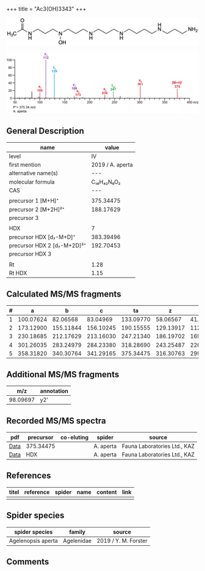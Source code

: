 +++
title = "Ac3(OH)3343"
+++

![](/img/Ac3(OH)3343.png)

![](/img_MSMS/375_Ac3(OH)3343_Aa.png)

## General Description

| name                        | value            |
|-----------------------------|------------------|
| level                       | IV               |
| first mention               | 2019 / A. aperta |
| alternative name(s)         | ---              |
| molecular formula           | C₁₈H₄₂N₆O₂       |
| CAS                         | ---              |
|                             |                  |
| precursor 1 [M+H]⁺          | 375.34475        |
| precursor 2 [M+2H]²⁺        | 188.17629        |
| precursor 3                 |                  |
|                             |                  |
| HDX                         | 7                |
| precursor HDX   [d₇-M+D]⁺   | 383.39496        |
| precursor HDX 2 [d₇-M+2D]²⁺ | 192.70453        |
| precursor HDX 3             |                  |
|                             |                  |
| Rt                          | 1.28             |
| Rt HDX                      | 1.15             |

## Calculated MS/MS fragments

| # | a         | b         | c         | ta        | z         | y         | tz        |
|---|-----------|-----------|-----------|-----------|-----------|-----------|-----------|
| 1 | 100.07624 | 82.06568  | 83.04969  | 133.09770 | 58.06567  | 41.03912  | 75.09222  |
| 2 | 173.12900 | 155.11844 | 156.10245 | 190.15555 | 129.13917 | 112.11262 | 146.16572 |
| 3 | 230.18685 | 212.17629 | 213.16030 | 247.21340 | 186.19702 | 169.17047 | 203.22357 |
| 4 | 301.26035 | 283.24979 | 284.23380 | 318.28690 | 243.25487 | 226.22832 | 276.27633 |
| 5 | 358.31820 | 340.30764 | 341.29165 | 375.34475 | 316.30763 | 299.28108 | 333.33418 |

## Additional MS/MS fragments

| m/z       | annotation |
|-----------|------------|
| 98.09697  | y2'        |

## Recorded MS/MS spectra

| pdf                                              | precursor | co-eluting | spider    | source                       |
|--------------------------------------------------|-----------|------------|-----------|------------------------------|
| [Data](/pdf/A-aperta/375_Ac3(OH)3343_Aa.pdf)     | 375.34475 |            | A. aperta | Fauna Laboratories Ltd., KAZ |
| [Data](/pdf/A-aperta/375_Ac3(OH)3343_Aa_HDX.pdf) | HDX       |            | A. aperta | Fauna Laboratories Ltd., KAZ |

## References

| titel     | reference   | spider    | name   | content  | link |
|-----------|-------------|-----------|--------|----------|-----|
|           |             |           |        |          |     |

## Spider species

| spider species     | family     | source               |
|--------------------|------------|----------------------|
| Agelenopsis aperta | Agelenidae | 2019 / Y. M. Forster |

## Comments